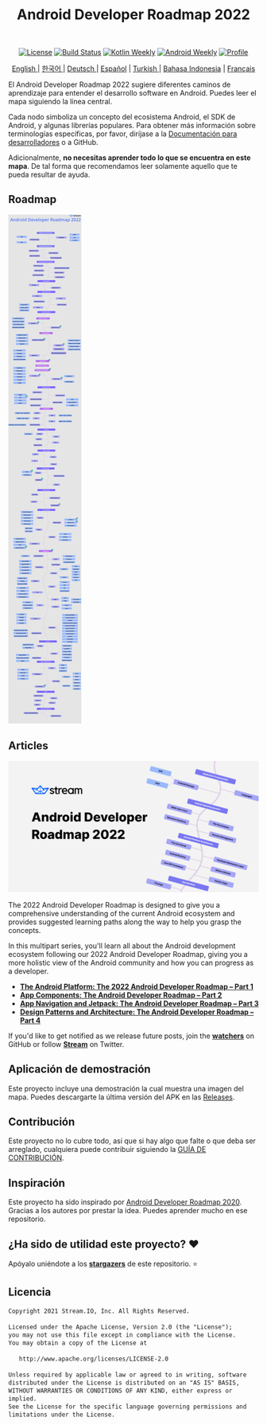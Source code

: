 
<h1 align="center">Android Developer Roadmap 2022</h1></br>

<p align="center">
  <a href="https://opensource.org/licenses/Apache-2.0"><img alt="License" src="https://img.shields.io/badge/License-Apache%202.0-blue.svg"/></a>
  <a href="https://github.com/skydoves/android-developer-roadmap/actions/workflows/build.yml"><img alt="Build Status" src="https://github.com/skydoves/android-developer-roadmap/actions/workflows/build.yml/badge.svg"/></a>
  <a href="https://mailchi.mp/kotlinweekly/kotlin-weekly-279"><img alt="Kotlin Weekly" src="https://skydoves.github.io/badges/kotlin-weekly2.svg"/></a>
  <a href="https://androidweekly.net/issues/issue-495"><img alt="Android Weekly" src="https://skydoves.github.io/badges/android-weekly.svg"/></a>
  <a href="https://github.com/skydoves"><img alt="Profile" src="https://skydoves.github.io/badges/skydoves.svg"/></a>
</p>
<p align="center">
<a href="/README.md" target="_blank"> English </a> | <a href="/README_KR.md" target="_blank"> 한국어 </a> | <a href="/README_DE.md" target="_blank"> Deutsch </a> | <a href="/README_ES.md" target="_blank"> Español</a> | <a href="/README_TR.md" target="_blank"> Turkish </a> | <a href="/README_ID.md" target="_blank"> Bahasa Indonesia</a> | <a href="/README_FR.md" target="_blank"> Français</a>
</p>


El Android Developer Roadmap 2022 sugiere diferentes caminos de aprendizaje para entender el desarrollo software en Android. Puedes leer el mapa siguiendo la línea central. <br>

Cada nodo simboliza un concepto del ecosistema Android, el SDK de Android, y algunas librerías populares. Para obtener más información sobre terminologías específicas, por favor, diríjase a la [Documentación para desarrolladores](https://developer.android.com/reference) o a GitHub. <br>

Adicionalmente, **no necesitas aprender todo lo que se encuentra en este mapa**. De tal forma que recomendamos leer solamente aquello que te pueda resultar de ayuda.

## Roadmap

![Roadmap](/images/android_developer_roadmap.png)

## Articles

<a href="https://getstream.io/blog/android-developer-roadmap/"><img src="images/article.png" /></a><br>

The 2022 Android Developer Roadmap is designed to give you a comprehensive understanding of the current Android ecosystem and provides suggested learning paths along the way to help you grasp the concepts.<br>

In this multipart series, you'll learn all about the Android development ecosystem following our 2022 Android Developer Roadmap, giving you a more holistic view of the Android community and how you can progress as a developer.

- **[The Android Platform: The 2022 Android Developer Roadmap – Part 1](https://getstream.io/blog/android-developer-roadmap/)**
- **[App Components: The Android Developer Roadmap – Part 2](https://getstream.io/blog/android-developer-roadmap-part-2/)**
- **[App Navigation and Jetpack: The Android Developer Roadmap – Part 3](https://getstream.io/blog/android-developer-roadmap-part-3/)**
- **[Design Patterns and Architecture: The Android Developer Roadmap – Part 4](https://getstream.io/blog/design-patterns-and-architecture-the-android-developer-roadmap-part-4/)**

If you'd like to get notified as we release future posts, join the **[watchers](https://github.com/skydoves/android-developer-roadmap/watchers)** on GitHub or follow **[Stream](https://twitter.com/getstream_io)** on Twitter.

## Aplicación de demostración

Este proyecto incluye una demostración la cual muestra una imagen del mapa. Puedes descargarte la última versión del APK en las [Releases](https://github.com/skydoves/android-developer-roadmap/releases).

## Contribución

Este proyecto no lo cubre todo, así que si hay algo que falte o que deba ser arreglado, cualquiera puede contribuir siguiendo la [GUÍA DE CONTRIBUCIÓN](CONTRIBUTING.md).

## Inspiración

Este proyecto ha sido inspirado por [Android Developer Roadmap 2020](https://github.com/mobile-roadmap/android-developer-roadmap). Gracias a los autores por prestar la idea. Puedes aprender mucho en ese repositorio.

## ¿Ha sido de utilidad este proyecto? :heart:

Apóyalo uniéndote a los __[stargazers](https://github.com/skydoves/android-developer-roadmap/stargazers)__ de este repositorio. :star:

## Licencia
```
Copyright 2021 Stream.IO, Inc. All Rights Reserved.

Licensed under the Apache License, Version 2.0 (the "License");
you may not use this file except in compliance with the License.
You may obtain a copy of the License at

   http://www.apache.org/licenses/LICENSE-2.0

Unless required by applicable law or agreed to in writing, software
distributed under the License is distributed on an "AS IS" BASIS,
WITHOUT WARRANTIES OR CONDITIONS OF ANY KIND, either express or implied.
See the License for the specific language governing permissions and
limitations under the License.
```
